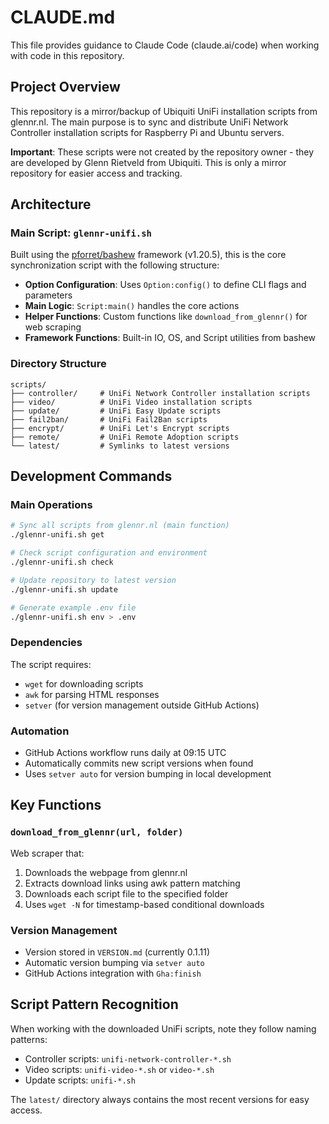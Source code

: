 # CLAUDE.md

This file provides guidance to Claude Code (claude.ai/code) when working with code in this repository.

## Project Overview

This repository is a mirror/backup of Ubiquiti UniFi installation scripts from glennr.nl. The main purpose is to sync and distribute UniFi Network Controller installation scripts for Raspberry Pi and Ubuntu servers.

**Important**: These scripts were not created by the repository owner - they are developed by Glenn Rietveld from Ubiquiti. This is only a mirror repository for easier access and tracking.

## Architecture

### Main Script: `glennr-unifi.sh`

Built using the [pforret/bashew](https://github.com/pforret/bashew) framework (v1.20.5), this is the core synchronization script with the following structure:

- **Option Configuration**: Uses `Option:config()` to define CLI flags and parameters
- **Main Logic**: `Script:main()` handles the core actions
- **Helper Functions**: Custom functions like `download_from_glennr()` for web scraping
- **Framework Functions**: Built-in IO, OS, and Script utilities from bashew

### Directory Structure

```
scripts/
├── controller/     # UniFi Network Controller installation scripts
├── video/          # UniFi Video installation scripts
├── update/         # UniFi Easy Update scripts
├── fail2ban/       # UniFi Fail2Ban scripts
├── encrypt/        # UniFi Let's Encrypt scripts
├── remote/         # UniFi Remote Adoption scripts
└── latest/         # Symlinks to latest versions
```

## Development Commands

### Main Operations
```bash
# Sync all scripts from glennr.nl (main function)
./glennr-unifi.sh get

# Check script configuration and environment
./glennr-unifi.sh check

# Update repository to latest version
./glennr-unifi.sh update

# Generate example .env file
./glennr-unifi.sh env > .env
```

### Dependencies
The script requires:
- `wget` for downloading scripts
- `awk` for parsing HTML responses
- `setver` (for version management outside GitHub Actions)

### Automation
- GitHub Actions workflow runs daily at 09:15 UTC
- Automatically commits new script versions when found
- Uses `setver auto` for version bumping in local development

## Key Functions

### `download_from_glennr(url, folder)`
Web scraper that:
1. Downloads the webpage from glennr.nl
2. Extracts download links using awk pattern matching
3. Downloads each script file to the specified folder
4. Uses `wget -N` for timestamp-based conditional downloads

### Version Management
- Version stored in `VERSION.md` (currently 0.1.11)
- Automatic version bumping via `setver auto`
- GitHub Actions integration with `Gha:finish`

## Script Pattern Recognition

When working with the downloaded UniFi scripts, note they follow naming patterns:
- Controller scripts: `unifi-network-controller-*.sh`
- Video scripts: `unifi-video-*.sh` or `video-*.sh`
- Update scripts: `unifi-*.sh`

The `latest/` directory always contains the most recent versions for easy access.